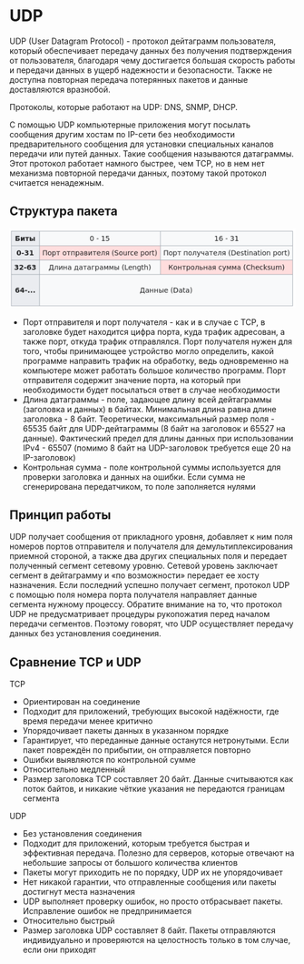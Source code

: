 # UDP

UDP (User Datagram Protocol) - протокол дейтаграмм пользователя, который обеспечивает передачу данных без получения подтверждения от пользователя, благодаря чему достигается большая скорость работы и передачи данных в ущерб надежности и безопасности. Также не доступна повторная передача потерянных пакетов и данные доставляются вразнобой.

Протоколы, которые работают на UDP: DNS, SNMP, DHCP.

С помощью UDP компьютерные приложения могут посылать сообщения другим хостам по IP-сети без необходимости предварительного сообщения для установки специальных каналов передачи или путей данных. Такие сообщения называются датаграммы. Этот протокол работает намного быстрее, чем TCP, но в нем нет механизма повторной передачи данных, поэтому такой протокол считается ненадежным.

## Структура пакета

![](materials/images/networks/udp_packet.png)

- Порт отправителя и порт получателя - как и в случае с TCP, в заголовке будет находится цифра порта, куда трафик адресован, а также порт, откуда трафик отправлялся. Порт получателя нужен для того, чтобы принимающее устройство могло определить, какой программе направить трафик на обработку, ведь одновременно на компьютере может работать большое количество программ. Порт отправителя содержит значение порта, на который при необходимости будет посылаться ответ в случае необходимости
- Длина датаграммы - поле, задающее длину всей дейтаграммы (заголовка и данных) в байтах. Минимальная длина равна длине заголовка - 8 байт. Теоретически, максимальный размер поля - 65535 байт для UDP-дейтаграммы (8 байт на заголовок и 65527 на данные). Фактический предел для длины данных при использовании IPv4 - 65507 (помимо 8 байт на UDP-заголовок требуется еще 20 на IP-заголовок)
- Контрольная сумма - поле контрольной суммы используется для проверки заголовка и данных на ошибки. Если сумма не сгенерирована передатчиком, то поле заполняется нулями

## Принцип работы

UDP получает сообщения от прикладного уровня, добавляет к ним поля номеров портов отправителя и получателя для демультиплексирования приемной стороной, а также два других специальных поля и передает полученный сегмент сетевому уровню. Сетевой уровень заключает сегмент в дейтаграмму и «по возможности» передает ее хосту назначения. Если последний успешно получает сегмент, протокол UDP с помощью поля номера порта получателя направляет данные сегмента нужному процессу. Обратите внимание на то, что протокол UDP не предусматривает процедуры рукопожатия перед началом передачи сегментов. Поэтому говорят, что UDP осуществляет передачу данных без установления соединения.

## Сравнение TCP и UDP

TCP
- Ориентирован на соединение
- Подходит для приложений, требующих высокой надёжности, где время передачи менее критично
- Упорядочивает пакеты данных в указанном порядке
- Гарантирует, что переданные данные останутся нетронутыми. Если пакет повреждён по прибытии, он отправляется повторно
- Ошибки выявляются по контрольной сумме
- Относительно медленный
- Размер заголовка TCP составляет 20 байт. Данные считываются как поток байтов, и никакие чёткие указания не передаются границам сегмента

UDP
- Без установления соединения
- Подходит для приложений, которым требуется быстрая и эффективная передача. Полезно для серверов, которые отвечают на небольшие запросы от большого количества клиентов
- Пакеты могут приходить не по порядку, UDP их не упорядочивает
- Нет никакой гарантии, что отправленные сообщения или пакеты достигнут места назначения
- UDP выполняет проверку ошибок, но просто отбрасывает пакеты. Исправление ошибок не предпринимается
- Относительно быстрый
- Размер заголовка UDP составляет 8 байт. Пакеты отправляются индивидуально и проверяются на целостность только в том случае, если они приходят


